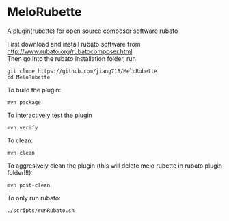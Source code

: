 # MeloRubette
A plugin(rubette) for open source composer software rubato<br />

First download and install rubato software from http://www.rubato.org/rubatocomposer.html<br />
Then go into the rubato installation folder, run
```
git clone https://github.com/jiang718/MeloRubette 
cd MeloRubette
```

To build the plugin:
```
mvn package
```


To interactively test the plugin
```
mvn verify 
```

To clean:
```
mvn clean
```

To aggresively clean the plugin (this will delete melo rubette in rubato plugin folder!!!):
```
mvn post-clean
```

To only run rubato:
```
./scripts/runRubato.sh
```
